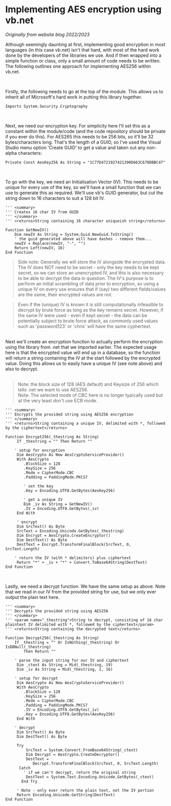 # Implementing AES encryption using vb.net

<i>Originally from website blog 2022/2023</i>
<br>

Although seemingly daunting at first, implementing good encryption in most languages (in this case vb.net) isn't that hard, with most of the hard work done by the developers of the libraries we use.  And if then wrapped into a simple function or class, only a small amount of code needs to be written.  The following outlines one approach for implementing AES256 within vb.net.

<br>

Firstly, the following needs to go at the top of the module.  This allows us to inherit all of Microsoft's hard work in putting this library together.

```
Imports System.Security.Cryptography
```

<br>

Next, we need our encryption key.  For simplicity here I'll set this as a constant within the module/code (and the code repository should be private if you ever do this).  For AES265 this needs to be 256 bits, so it'll be 32 bytes/characters long.  That's the length of a GUID, so I've used the Visual Studio menu option 'Create GUID' to get a value and taken out any non-alpha characters:

```
Private Const AesKey256 As String = "1C77D4721927421390D663C670DBBC47"
```

<br>

To go with the key, we need an Initialisation Vector (IV).  This needs to be unique for every use of the key, so we'll have a small function that we can use to generate this as required.  We'll use vb's GUID generator, but cut the string down to 16 characters to suit a 128 bit IV.

```
''' <summary>
''' Creates 16 char IV from GUID
''' </summary>
''' <returns>String containing 16 character uniqueish string</returns>

Function GetNewIV()
	Dim newIV As String = System.Guid.NewGuid.ToString()
    ' the guid generated above will have dashes - remove them...
	newIV = Replace(newIV, "-", "")   
    Return Left(newIV, 16)
End Function
```

>Side note: Generally we will store the IV alongside the encrypted data. The IV does NOT need to be secret - only the key needs to be kept secret, so we can store an unencrypted IV, and this is also necessary to be able to decrypt the data in question.  The IV's purpose is to perform an initial scrambling of data prior to encryption, so using a unique IV on every use ensures that if (say) two different fields/values are the same, their encrypted values are not.  

>Even if the (unique) IV is known it is still computationally infeasible to decrypt by brute force as long as the key remains secret.  However, if the same IV were used - even if kept secret - the data can be potentially subject to brute force attack, as commonly used values such as 'password123' or 'chris' will have the same cyphertext.     
<br>
Next we'll create an encryption function to actually perform the encryption using the library from .net that we imported earlier.  The expected usage here is that the encrypted value will end up in a database, so the function will return a string containing the IV at the start followed by the encrypted value.  Doing this allows us to easily have a unique IV (see note above) and also to decrypt.
<br>
<br>

>Note: the block size of 128 (AES default) and Keysize of 256 which tells .net we want to use AES256.  
>Note: The selected mode of CBC here is no longer typically used but at the very least don't use ECB mode.  

```
''' <summary>
''' Encrypts the provided string using AES256 encryption
''' </summary>
''' <returns>String containing a unique IV, delimited with *, followed by the ciphertext</returns>

Function Encrypt256(_thestring As String)
     If _thestring = "" Then Return ""

	' setup for encryption
     Dim AesCrypto As New AesCryptoServiceProvider()
     With AesCrypto
     	.BlockSize = 128
     	.KeySize = 256
     	.Mode = CipherMode.CBC
     	.Padding = PaddingMode.PKCS7

		' set the key
		.Key = Encoding.UTF8.GetBytes(AesKey256)

		' get a unique IV
     	Dim _iv As String = GetNewIV()
     	.IV = Encoding.UTF8.GetBytes(_iv)
     End With 

     ' encrypt
     Dim SrcText() As Byte
     SrcText = Encoding.Unicode.GetBytes(_thestring)
     Dim Encrypt = AesCrypto.CreateEncryptor()
     Dim DestText() As Byte
     DestText = Encrypt.TransformFinalBlock(SrcText, 0, SrcText.Length)

	' return the IV (with * delimiters) plus ciphertext
     Return "*" + _iv + "*" + Convert.ToBase64String(DestText)
End Function

```

<br>

Lastly, we need a decrypt function.  We have the same setup as above.  Note that we read in our IV from the provided string for use, but we only ever output the plain text here. 

```
''' <summary>
''' Decrypts the provided string using AES256
''' </summary>
''' <param name="_thestring">String to decrypt, consisting of 16 char plaintext IV delimited with *, followed by the ciphertext</param>
''' <returns>String containing the decrypted text</returns>

Function Decrypt256(_thestring As String)
	If _thestring = "" Or IsNothing(_thestring) Or IsDBNull(_thestring)
		Then Return ""

	' parse the input string for our IV and ciphertext
     Dim _ctext As String = Mid(_thestring, 19)
     Dim _iv As String = Mid(_thestring, 2, 16)

	' setup for decrypt
     Dim AesCrypto As New AesCryptoServiceProvider()
     With AesCrypto
		.BlockSize = 128
     	.KeySize = 256
     	.Mode = CipherMode.CBC
     	.Padding = PaddingMode.PKCS7
     	.IV = Encoding.UTF8.GetBytes(_iv)
     	.Key = Encoding.UTF8.GetBytes(AesKey256)
     End With

	' decrypt
     Dim SrcText() As Byte
     Dim DestText() As Byte

     Try
         SrcText = System.Convert.FromBase64String(_ctext)
         Dim Decrypt = AesCrypto.CreateDecryptor()
         DestText = 
			Decrypt.TransformFinalBlock(SrcText, 0, SrcText.Length)
      Catch
		' if we can't decrypt, return the original string
         DestText = System.Text.Encoding.Unicode.GetBytes(_ctext)
       End Try

     ' Note - only ever return the plain text, not the IV portion 
     Return Encoding.Unicode.GetString(DestText)
End Function
```
